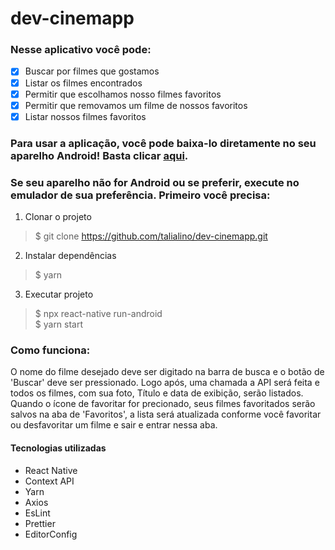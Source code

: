 # dev-cinemapp

### Nesse aplicativo você pode:

- [x] Buscar por filmes que gostamos
- [x] Listar os filmes encontrados
- [x] Permitir que escolhamos nosso filmes favoritos
- [x] Permitir que removamos um filme de nossos favoritos 
- [x] Listar nossos filmes favoritos

### Para usar a aplicação, você pode baixa-lo diretamente no seu aparelho Android! Basta clicar [aqui](https://drive.google.com/drive/u/1/folders/Jf9JNEQerwPq4A7jCHKmlGASXqrx8v8k).

### Se seu aparelho não for Android ou se preferir, execute no emulador de sua preferência. Primeiro você precisa:

 1. Clonar o projeto
> $ git clone https://github.com/talialino/dev-cinemapp.git

 2. Instalar dependências
> $ yarn

 3. Executar projeto
> $ npx react-native run-android  
> $ yarn start


### Como funciona:

O nome do filme desejado deve ser digitado na barra de busca e o botão de 'Buscar' deve ser pressionado. Logo após, uma chamada a API será feita e todos os filmes, com sua foto, Título e data de exibição, serão listados. Quando o ícone de favoritar for precionado, seus filmes favoritados serão salvos na aba de 'Favoritos', a lista será atualizada conforme você favoritar ou desfavoritar um filme e sair e entrar nessa aba.
 
#### Tecnologias utilizadas
 - React Native
 - Context API
 - Yarn
 - Axios
 - EsLint
 - Prettier
 - EditorConfig

